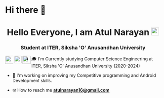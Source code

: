 # Hi there 👋




<div align="center">
   <h1>Hello Everyone, I am Atul Narayan</a> <img src="https://64.media.tumblr.com/34187a341eaf914efdee60825203d642/tumblr_p7pfsnRPtF1vpf6ddo1_500.gifv" width="25px"> </h1>
</div>
<p>

<h3 align="center">Student at ITER, Siksha 'O' Anusandhan University</h3>
</p>
<p >
<a href="https://twitter.com/atul_narayan16">
  <img align="left" width="26px" src="https://raw.githubusercontent.com/rahuldkjain/github-profile-readme-generator/master/src/images/icons/Social/twitter.svg" />
</a>
<a href="https://www.linkedin.com/in/atul-narayan-965a3b164/">
  <img align="left" width="24px" src="https://raw.githubusercontent.com/rahuldkjain/github-profile-readme-generator/master/src/images/icons/Social/linked-in-alt.svg"  />
</a>


<a href="https://www.youtube.com/channel/UCuRQT-l7_L9vDH6xXHmaqtQ">
  <img align="left" width="26px" src="https://raw.githubusercontent.com/rahuldkjain/github-profile-readme-generator/master/src/images/icons/Social/youtube.svg" />
</a>


- 🎓 I'm Currently studying Computer Science Engineering at ITER, Siksha 'O' Anusandhan University (2020-2024)

- 🧠 I'm working on improving my Competitive programming and Android Development skills.

- ✉ How to reach me **atulnarayan16@gmail.com**


